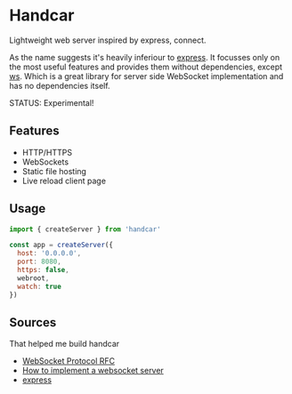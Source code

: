 
# Handcar

Lightweight web server inspired by express, connect.

As the name suggests it's heavily inferiour to [express](https://www.npmjs.com/package/express). It focusses only on the most useful features and provides them without dependencies, except [ws](https://www.npmjs.com/package/ws). Which is a great library for server side WebSocket implementation and has no dependencies itself.

STATUS: Experimental!

## Features

* HTTP/HTTPS
* WebSockets
* Static file hosting
* Live reload client page

## Usage

```js
import { createServer } from 'handcar'

const app = createServer({
  host: '0.0.0.0',
  port: 8080,
  https: false,
  webroot,
  watch: true
})
```

## Sources
That helped me build handcar

* [WebSocket Protocol RFC](https://www.rfc-editor.org/rfc/rfc6455)
* [How to implement a websocket server](https://dustinpfister.github.io/2019/11/20/nodejs-websocket/)
* [express](https://expressjs.com/)
